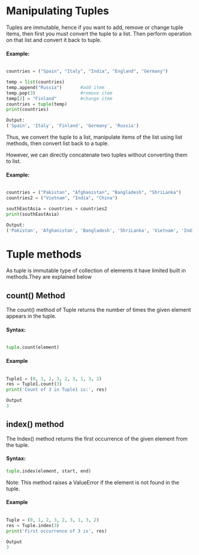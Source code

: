# Manipulating Tuples
Tuples are immutable, hence if you want to add, remove or change tuple items, then first you must convert the tuple to a list. Then perform operation on that list and convert it back to tuple.

#### Example:
``` python

countries = ("Spain", "Italy", "India", "England", "Germany")

temp = list(countries)
temp.append("Russia")       #add item 
temp.pop(3)                 #remove item
temp[2] = "Finland"         #change item
countries = tuple(temp)
print(countries)

Output:
('Spain', 'Italy', 'Finland', 'Germany', 'Russia')
```

Thus, we convert the tuple to a list, manipulate items of the list using list methods, then convert list back to a tuple.

However, we can directly concatenate two tuples without converting them to list.

#### Example:
``` python

countries = ("Pakistan", "Afghanistan", "Bangladesh", "ShriLanka")
countries2 = ("Vietnam", "India", "China")

southEastAsia = countries + countries2
print(southEastAsia)

Output:
('Pakistan', 'Afghanistan', 'Bangladesh', 'ShriLanka', 'Vietnam', 'India', 'China')
```

# Tuple methods
As tuple is immutable type of collection of elements it have limited built in methods.They are explained below

## count() Method
The count() method of Tuple returns the number of times the given element appears in the tuple.

#### Syntax:
``` python

tuple.count(element)
```
#### Example
``` python

Tuple1 = (0, 1, 2, 3, 2, 3, 1, 3, 2)
res = Tuple1.count(3)
print('Count of 3 in Tuple1 is:', res)

Output
3
```

## index() method
The Index() method returns the first occurrence of the given element from the tuple.

#### Syntax:
``` python
tuple.index(element, start, end)
```

Note: This method raises a ValueError if the element is not found in the tuple.

#### Example
``` python

Tuple = (0, 1, 2, 3, 2, 3, 1, 3, 2)
res = Tuple.index(3)
print('First occurrence of 3 is', res)

Output
3
```

















